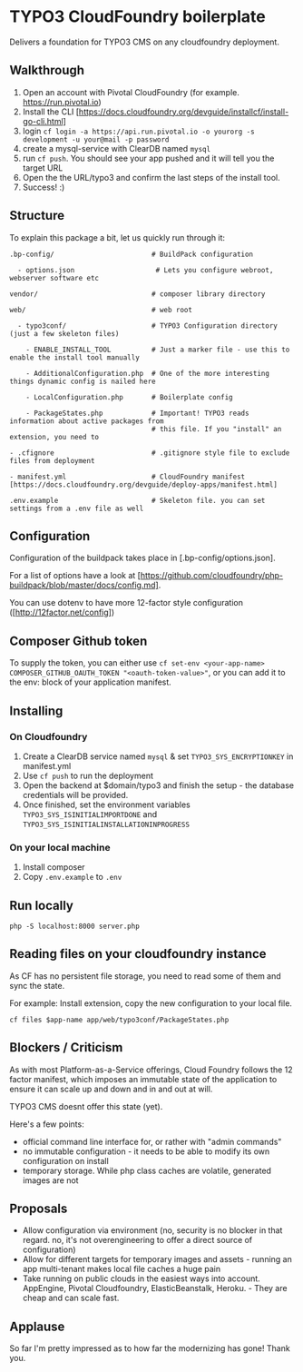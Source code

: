 # TYPO3 CloudFoundry boilerplate

Delivers a foundation for TYPO3 CMS on any cloudfoundry deployment.

## Walkthrough

1. Open an account with Pivotal CloudFoundry (for example. https://run.pivotal.io)
2. Install the CLI [https://docs.cloudfoundry.org/devguide/installcf/install-go-cli.html]
3. login ``cf login -a https://api.run.pivotal.io -o yourorg -s development -u your@mail -p password``
4. create a mysql-service with ClearDB named ``mysql``
5. run ``cf push``. You should see your app pushed and it will tell you the target URL
6. Open the the URL/typo3 and confirm the last steps of the install tool.
7. Success! :)

## Structure

To explain this package a bit, let us quickly run through it:

```
.bp-config/                        # BuildPack configuration

  - options.json                    # Lets you configure webroot, webserver software etc

vendor/                            # composer library directory

web/                               # web root

  - typo3conf/                     # TYPO3 Configuration directory (just a few skeleton files)

    - ENABLE_INSTALL_TOOL          # Just a marker file - use this to enable the install tool manually

    - AdditionalConfiguration.php  # One of the more interesting things dynamic config is nailed here

    - LocalConfiguration.php       # Boilerplate config

    - PackageStates.php            # Important! TYPO3 reads information about active packages from
                                   # this file. If you "install" an extension, you need to

- .cfignore                        # .gitignore style file to exclude files from deployment 

- manifest.yml                     # CloudFoundry manifest [https://docs.cloudfoundry.org/devguide/deploy-apps/manifest.html] 

.env.example                       # Skeleton file. you can set settings from a .env file as well
```

## Configuration

Configuration of the buildpack takes place in [.bp-config/options.json].

For a list of options have a look at [https://github.com/cloudfoundry/php-buildpack/blob/master/docs/config.md].

You can use dotenv to have more 12-factor style configuration ([http://12factor.net/config])


## Composer Github token

To supply the token, you can either use ``cf set-env <your-app-name> COMPOSER_GITHUB_OAUTH_TOKEN "<oauth-token-value>"``, or you can add it to the env: block of your application manifest.

## Installing

### On Cloudfoundry

1. Create a ClearDB service named ``mysql`` & set ``TYPO3_SYS_ENCRYPTIONKEY`` in manifest.yml
2. Use ``cf push`` to run the deployment
3. Open the backend at $domain/typo3 and finish the setup - the database credentials will be provided.
4. Once finished, set the environment variables ``TYPO3_SYS_ISINITIALIMPORTDONE`` and ``TYPO3_SYS_ISINITIALINSTALLATIONINPROGRESS``

### On your local machine

1. Install composer
2. Copy ``.env.example`` to ``.env``

## Run locally

``php -S localhost:8000 server.php``

## Reading files on your cloudfoundry instance

As CF has no persistent file storage, you need to read some of them and sync the state.

For example: Install extension, copy the new configuration to your local file.

``cf files $app-name app/web/typo3conf/PackageStates.php``

## Blockers / Criticism

As with most Platform-as-a-Service offerings, Cloud Foundry follows the 12 factor
manifest, which imposes an immutable state of the application to ensure it can scale
up and down and in and out at will.

TYPO3 CMS doesnt offer this state (yet).

Here's a few points:

* official command line interface for, or rather with "admin commands"
* no immutable configuration - it needs to be able to modify its own 
  configuration on install
* temporary storage. While php class caches are volatile, generated images are not

## Proposals

* Allow configuration via environment (no, security is no blocker in that regard. no, it's not overengineering to offer a direct source of configuration)
* Allow for different targets for temporary images and assets - running an app multi-tenant makes local file caches a huge pain
* Take running on public clouds in the easiest ways into account. AppEngine, Pivotal Cloudfoundry, ElasticBeanstalk, Heroku. - They are cheap and can scale fast.

## Applause

So far I'm pretty impressed as to how far the modernizing has gone! Thank you.
